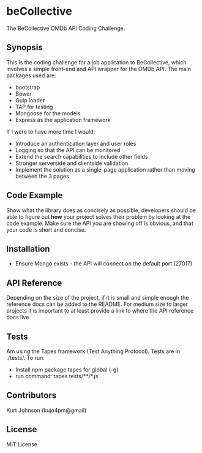 # beCollective
The BeCollective OMDb API Coding Challenge.
## Synopsis

This is the coding challenge for a job application to BeCollective, which involves a simple front-end and API wrapper for the OMDb API. The main packages used are:
* bootstrap
* Bower
* Gulp loader
* TAP for testing
* Mongoose for the models
* Express as the application framework

If I were to have more time I would:
* Introduce an authentication layer and user roles
* Logging so that the API can be monitored
* Extend the search capabilities to include other fields
* Stronger serverside and clientside validation
* Implement the solution as a single-page application rather than moving between the 3 pages



## Code Example

Show what the library does as concisely as possible, developers should be able to figure out **how** your project solves their problem by looking at the code example. Make sure the API you are showing off is obvious, and that your code is short and concise.


## Installation

* Ensure Mongo exists - the API will connect on the default port (27017)


## API Reference

Depending on the size of the project, if it is small and simple enough the reference docs can be added to the README. For medium size to larger projects it is important to at least provide a link to where the API reference docs live.

## Tests

Am using the Tapes framework (Test Anything Protocol). Tests are in ./tests/. To run:
* Install npm package tapes for global (-g)
* run command: tapes tests/**/*.js

## Contributors

Kurt Johnson (kujo4pm@gmail)

## License

MIT License